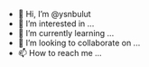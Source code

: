 - 👋 Hi, I’m @ysnbulut
- 👀 I’m interested in ...
- 🌱 I’m currently learning ...
- 💞️ I’m looking to collaborate on ...
- 📫 How to reach me ...

<!---
ysnbulut/ysnbulut is a ✨ special ✨ repository because its `README.md` (this file) appears on your GitHub profile.
You can click the Preview link to take a look at your changes.
--->
